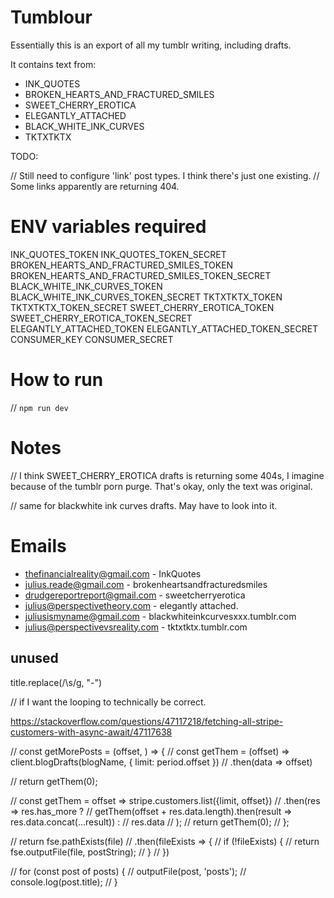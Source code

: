 # Tumblour

Essentially this is an export of all my tumblr writing, including drafts.

It contains text from:

- INK_QUOTES
- BROKEN_HEARTS_AND_FRACTURED_SMILES
- SWEET_CHERRY_EROTICA
- ELEGANTLY_ATTACHED
- BLACK_WHITE_INK_CURVES
- TKTXTKTX

TODO:

// Still need to configure 'link' post types. I think there's just one existing.
// Some links apparently are returning 404.

# ENV variables required

INK_QUOTES_TOKEN
INK_QUOTES_TOKEN_SECRET
BROKEN_HEARTS_AND_FRACTURED_SMILES_TOKEN
BROKEN_HEARTS_AND_FRACTURED_SMILES_TOKEN_SECRET
BLACK_WHITE_INK_CURVES_TOKEN
BLACK_WHITE_INK_CURVES_TOKEN_SECRET
TKTXTKTX_TOKEN
TKTXTKTX_TOKEN_SECRET
SWEET_CHERRY_EROTICA_TOKEN
SWEET_CHERRY_EROTICA_TOKEN_SECRET
ELEGANTLY_ATTACHED_TOKEN
ELEGANTLY_ATTACHED_TOKEN_SECRET
CONSUMER_KEY
CONSUMER_SECRET

# How to run

// `npm run dev`

# Notes

// I think SWEET_CHERRY_EROTICA drafts is returning some 404s, I imagine because of the tumblr porn purge. That's okay, only the text was original.

// same for blackwhite ink curves drafts. May have to look into it.

# Emails

- thefinancialreality@gmail.com - InkQuotes
- julius.reade@gmail.com - brokenheartsandfracturedsmiles
- drudgereportreport@gmail.com - sweetcherryerotica
- julius@perspectivetheory.com - elegantly attached.
- juliusismyname@gmail.com - blackwhiteinkcurvesxxx.tumblr.com
- julius@perspectivevsreality.com - tktxtktx.tumblr.com

## unused

title.replace(/\s/g, "-")


// if I want the looping to technically be correct.

https://stackoverflow.com/questions/47117218/fetching-all-stripe-customers-with-async-await/47117638

// const getMorePosts = (offset, ) => {
//   const getThem = (offset) => client.blogDrafts(blogName, { limit: period.offset })
//     .then(data => offset)

//   return getThem(0);

//   const getThem = offset => stripe.customers.list({limit, offset})
//   .then(res => res.has_more ?
//       getThem(offset + res.data.length).then(result => res.data.concat(...result)) :
//       res.data
//   );
//   return getThem(0);
// };


// return fse.pathExists(file)
// .then(fileExists => {
//   if (!fileExists) {
//     return fse.outputFile(file, postString);
//   }
// })


// for (const post of posts) {
//   outputFile(post, 'posts');
//   console.log(post.title);
// }
